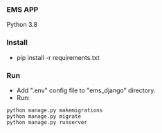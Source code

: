 ### EMS APP

Python 3.8

### Install
- pip install -r requirements.txt

### Run
- Add ".env" config file to "ems_django" directory.
- Run: 
```
python manage.py makemigrations
python manage.py migrate
python manage.py runserver
```